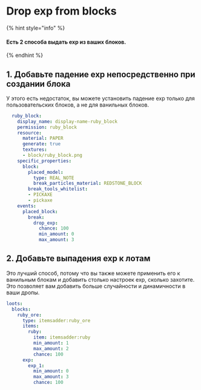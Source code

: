 # Drop exp from blocks

{% hint style="info" %}
#### Есть 2 способа выдать exp из ваших блоков.
{% endhint %}

## 1. Добавьте падение exp непосредственно при создании блока

У этого есть недостаток, вы можете установить падение exp только для пользовательских блоков, а не для ванильных блоков.

```yaml
  ruby_block:
    display_name: display-name-ruby_block
    permission: ruby_block
    resource:
      material: PAPER
      generate: true
      textures:
      - block/ruby_block.png
    specific_properties:
      block:
        placed_model:
          type: REAL_NOTE
          break_particles_material: REDSTONE_BLOCK
        break_tools_whitelist:
        - PICKAXE
        - pickaxe
    events:
      placed_block:
        break:
          drop_exp:
            chance: 100
            min_amount: 0
            max_amount: 3
```

## 2. Добавьте выпадения exp к лотам

Это лучший способ, потому что вы также можете применить его к ванильным блокам и добавить столько настроек exp, сколько захотите. Это позволяет вам добавить больше случайности и динамичности в ваши дропы.

```yaml
loots:
  blocks:
    ruby_ore:
      type: itemsadder:ruby_ore
      items:
        ruby:
          item: itemsadder:ruby
          min_amount: 1
          max_amount: 2
          chance: 100
      exp:
        exp_1:
          min_amount: 0
          max_amount: 3
          chance: 100
```
